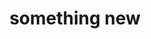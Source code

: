 ---
{
"title": "something new",
"pageType": "post",
"description": "mhm",
"content": [
{
"field": {
"type": "markdown",
"label": "Text"
},
"value": "new text"
},
{
"field": {
"type": "repeater",
"label": "Side By Side",
"options": {
"fields": [
{
"type": "markdown",
"label": "Text"
},
{
"type": "image",
"label": "Image"
}
]
}
},
"value": [
{
"field": {
"type": "markdown",
"label": "Text"
},
"value": "My text goes here"
},
{
"field": {
"type": "image",
"label": "Image"
},
"value": {
"path": "https://placekitten.com/320/320"
}
}
]
}
]
}
---